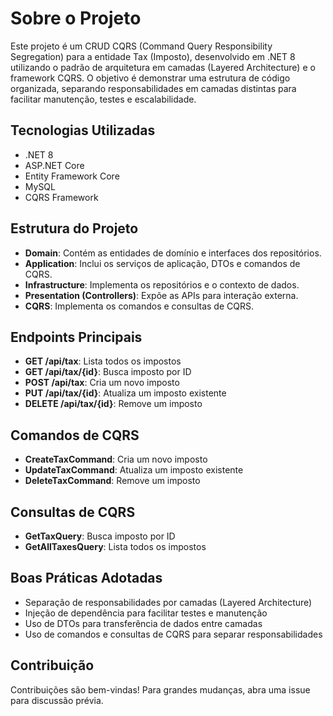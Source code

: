 **Sobre o Projeto**
================

Este projeto é um CRUD CQRS (Command Query Responsibility Segregation) para a entidade Tax (Imposto), desenvolvido em .NET 8 utilizando o padrão de arquitetura em camadas (Layered Architecture) e o framework CQRS. O objetivo é demonstrar uma estrutura de código organizada, separando responsabilidades em camadas distintas para facilitar manutenção, testes e escalabilidade.

**Tecnologias Utilizadas**
-------------------------

* .NET 8
* ASP.NET Core
* Entity Framework Core
* MySQL
* CQRS Framework

**Estrutura do Projeto**
------------------------

* **Domain**: Contém as entidades de domínio e interfaces dos repositórios.
* **Application**: Inclui os serviços de aplicação, DTOs e comandos de CQRS.
* **Infrastructure**: Implementa os repositórios e o contexto de dados.
* **Presentation (Controllers)**: Expõe as APIs para interação externa.
* **CQRS**: Implementa os comandos e consultas de CQRS.

**Endpoints Principais**
-----------------------

* **GET /api/tax**: Lista todos os impostos
* **GET /api/tax/{id}**: Busca imposto por ID
* **POST /api/tax**: Cria um novo imposto
* **PUT /api/tax/{id}**: Atualiza um imposto existente
* **DELETE /api/tax/{id}**: Remove um imposto

**Comandos de CQRS**
-------------------

* **CreateTaxCommand**: Cria um novo imposto
* **UpdateTaxCommand**: Atualiza um imposto existente
* **DeleteTaxCommand**: Remove um imposto

**Consultas de CQRS**
--------------------

* **GetTaxQuery**: Busca imposto por ID
* **GetAllTaxesQuery**: Lista todos os impostos

**Boas Práticas Adotadas**
-------------------------

* Separação de responsabilidades por camadas (Layered Architecture)
* Injeção de dependência para facilitar testes e manutenção
* Uso de DTOs para transferência de dados entre camadas
* Uso de comandos e consultas de CQRS para separar responsabilidades

**Contribuição**
----------------

Contribuições são bem-vindas! Para grandes mudanças, abra uma issue para discussão prévia.
